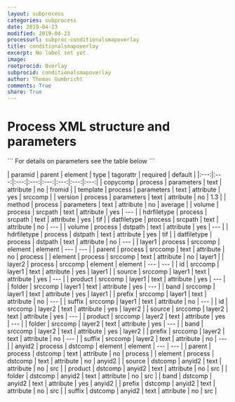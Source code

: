 ```yaml
---
layout: subprocess
categories: subprocess
date: 2019-04-23
modified: 2019-04-23
processurl: subproc-conditionalsmapoverlay
title: conditionalsmapoverlay
excerpt: No label set yet.
image: 
rootprocid: Overlay
subprocid: conditionalsmapoverlay
author: Thomas Gumbricht
comments: True
share: True
---
```


<h1 class='foot-description'>Process XML structure and parameters</h1>
```
For details on parameters see the table below
<?xml version="1.0" ?>
<process>
  <!--Generated from python-->
  <userproj plotid="yourplotid" projectid="yourprojectid" siteid="yoursiteid" system="systemid" tractid="yourtractid" userid="youruserid"/>
  <period endday="DD" endmonth="MM" endyear="YYYY" seasonendday="DD" seasonendmonth="MM" seasonstartday="DD" seasonstartmonth="MM" startday="DD" startmonth="MM" startyear="YYYY" timestep="timestep"/>
  <parameters copycomp="txtstring" method="txtstring" template="txtstring" version="txtstring"/>
  <srcpath datfiletype="txtstring" hdrfiletype="txtstring" volume="txtstring"/>
  <dstpath datfiletype="txtstring" hdrfiletype="txtstring" volume="txtstring"/>
  <srccomp element="txtstring" parent="txtstring">
    <layer1 band="txtstring" folder="txtstring" id="txtstring" prefix="txtstring" product="txtstring" source="txtstring" suffix="txtstring"/>
    <layer2 band="txtstring" folder="txtstring" id="txtstring" prefix="txtstring" product="txtstring" source="txtstring" suffix="txtstring"/>
  </srccomp>
  <dstcomp element="txtstring" parent="txtstring">
    <anyid2 band="txtstring" folder="txtstring" prefix="txtstring" product="txtstring" source="txtstring" suffix="txtstring"/>
  </dstcomp>
</process>
```

| paramid | parent | element | type | tagorattr | required | default |
|:---:|:---:|:---:|:---:|:---:|:---:|:---:|:---:|
| copycomp | process | parameters | text | attribute | no | fromid |
| template | process | parameters | text | attribute | yes | srccomp |
| version | process | parameters | text | attribute | no | 1.3 |
| method | process | parameters | text | attribute | no | average |
| volume | process | srcpath | text | attribute | yes | --- |
| hdrfiletype | process | srcpath | text | attribute | yes | tif |
| datfiletype | process | srcpath | text | attribute | no | --- |
| volume | process | dstpath | text | attribute | yes | --- |
| hdrfiletype | process | dstpath | text | attribute | yes | tif |
| datfiletype | process | dstpath | text | attribute | no | --- |
| layer1 | process | srccomp | element | element | --- | --- |
| parent | process | srccomp | text | attribute | no | process |
| element | process | srccomp | text | attribute | no | layer1 |
| layer2 | process | srccomp | element | element | --- | --- |
| id | srccomp | layer1 | text | attribute | yes | layer1 |
| source | srccomp | layer1 | text | attribute | yes | --- |
| product | srccomp | layer1 | text | attribute | yes | --- |
| folder | srccomp | layer1 | text | attribute | yes | --- |
| band | srccomp | layer1 | text | attribute | yes | layer1 |
| prefix | srccomp | layer1 | text | attribute | no | --- |
| suffix | srccomp | layer1 | text | attribute | no | --- |
| id | srccomp | layer2 | text | attribute | yes | layer2 |
| source | srccomp | layer2 | text | attribute | yes | --- |
| product | srccomp | layer2 | text | attribute | yes | --- |
| folder | srccomp | layer2 | text | attribute | yes | --- |
| band | srccomp | layer2 | text | attribute | yes | layer2 |
| prefix | srccomp | layer2 | text | attribute | no | --- |
| suffix | srccomp | layer2 | text | attribute | no | --- |
| anyid2 | process | dstcomp | element | element | --- | --- |
| parent | process | dstcomp | text | attribute | no | process |
| element | process | dstcomp | text | attribute | no | anyid2 |
| source | dstcomp | anyid2 | text | attribute | no | src |
| product | dstcomp | anyid2 | text | attribute | no | src |
| folder | dstcomp | anyid2 | text | attribute | no | src |
| band | dstcomp | anyid2 | text | attribute | yes | anyid2 |
| prefix | dstcomp | anyid2 | text | attribute | no | src |
| suffix | dstcomp | anyid2 | text | attribute | no | src |
